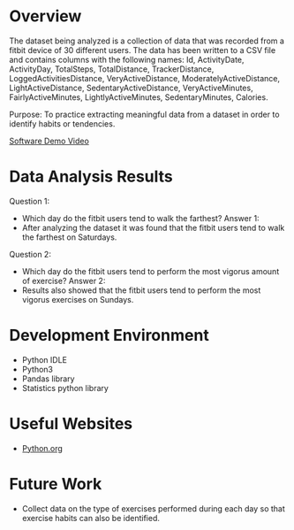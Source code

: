 # Overview

The dataset being analyzed is a collection of data that was recorded from a fitbit device of
30 different users. The data has been written to a CSV file and contains columns with the 
following names:
Id, ActivityDate, ActivityDay, TotalSteps, TotalDistance, TrackerDistance,
LoggedActivitiesDistance, VeryActiveDistance, ModeratelyActiveDistance,
LightActiveDistance, SedentaryActiveDistance, VeryActiveMinutes, FairlyActiveMinutes,
LightlyActiveMinutes, SedentaryMinutes, Calories.

Purpose:
To practice extracting meaningful data from a dataset in order to identify habits or tendencies.

[Software Demo Video](https://youtu.be/ow5ptl7Ys_c)

# Data Analysis Results

Question 1:
* Which day do the fitbit users tend to walk the farthest?
Answer 1:
* After analyzing the dataset it was found that the fitbit users tend to walk the farthest on Saturdays.

Question 2:
* Which day do the fitbit users tend to perform the most vigorus amount of exercise?
Answer 2:
* Results also showed that the fitbit users tend to perform the most vigorus exercises on Sundays.

# Development Environment

* Python IDLE
* Python3
* Pandas library
* Statistics python library

# Useful Websites

* [Python.org](https://docs.python.org/3/library/statistics.html)

# Future Work

* Collect data on the type of exercises performed during each day
  so that exercise habits can also be identified.
